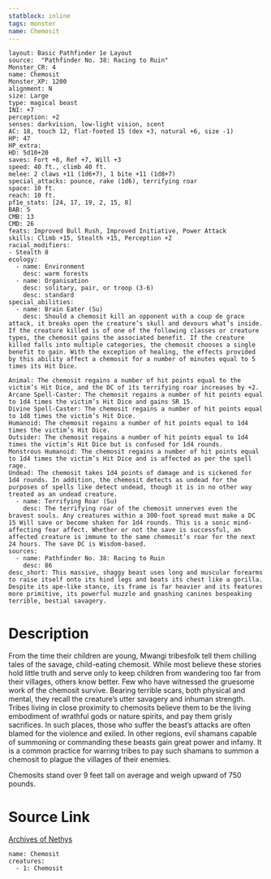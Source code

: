 ```yaml
---
statblock: inline
tags: monster
name: Chemosit
---
```

```statblock
layout: Basic Pathfinder 1e Layout
source:  "Pathfinder No. 38: Racing to Ruin"
Monster_CR: 4
name: Chemosit
Monster_XP: 1200
alignment: N
size: Large
type: magical beast
INI: +7
perception: +2
senses: darkvision, low-light vision, scent
AC: 18, touch 12, flat-footed 15 (dex +3, natural +6, size -1)
HP: 47
HP_extra: 
HD: 5d10+20
saves: Fort +8, Ref +7, Will +3
speed: 40 ft., climb 40 ft.
melee: 2 claws +11 (1d6+7), 1 bite +11 (1d8+7)
special_attacks: pounce, rake (1d6), terrifying roar
space: 10 ft.
reach: 10 ft.
pf1e_stats: [24, 17, 19, 2, 15, 8]
BAB: 5
CMB: 13
CMD: 26
feats: Improved Bull Rush, Improved Initiative, Power Attack
skills: Climb +15, Stealth +15, Perception +2
racial_modifiers:
- Stealth 8
ecology:
  - name: Environment
    desc: warm forests
  - name: Organisation
    desc: solitary, pair, or troop (3-6)
    desc: standard
special_abilities:
  - name: Brain Eater (Su)
    desc: Should a chemosit kill an opponent with a coup de grace attack, it breaks open the creature’s skull and devours what’s inside. If the creature killed is of one of the following classes or creature types, the chemosit gains the associated benefit. If the creature killed falls into multiple categories, the chemosit chooses a single benefit to gain. With the exception of healing, the effects provided by this ability affect a chemosit for a number of minutes equal to 5 times its Hit Dice.

Animal: The chemosit regains a number of hit points equal to the victim’s Hit Dice, and the DC of its terrifying roar increases by +2.
Arcane Spell-Caster: The chemosit regains a number of hit points equal to 1d4 times the victim’s Hit Dice and gains SR 15.
Divine Spell-Caster: The chemosit regains a number of hit points equal to 1d8 times the victim’s Hit Dice.
Humanoid: The chemosit regains a number of hit points equal to 1d4 times the victim’s Hit Dice.
Outsider: The chemosit regains a number of hit points equal to 1d4 times the victim’s Hit Dice but is confused for 1d4 rounds.
Monstrous Humanoid: The chemosit regains a number of hit points equal to 1d4 times the victim’s Hit Dice and is affected as per the spell rage.
Undead: The chemosit takes 1d4 points of damage and is sickened for 1d4 rounds. In addition, the chemosit detects as undead for the purposes of spells like detect undead, though it is in no other way treated as an undead creature.
  - name: Terrifying Roar (Su)
    desc: The terrifying roar of the chemosit unnerves even the bravest souls. Any creatures within a 300-foot spread must make a DC 15 Will save or become shaken for 1d4 rounds. This is a sonic mind-affecting fear affect. Whether or not the save is successful, an affected creature is immune to the same chemosit’s roar for the next 24 hours. The save DC is Wisdom-based.
sources:
  - name: Pathfinder No. 38: Racing to Ruin
    desc: 86
desc_short: This massive, shaggy beast uses long and muscular forearms to raise itself onto its hind legs and beats its chest like a gorilla. Despite its ape-like stance, its frame is far heavier and its features more primitive, its powerful muzzle and gnashing canines bespeaking terrible, bestial savagery.
```
# Description
From the time their children are young, Mwangi tribesfolk tell them chilling tales of the savage, child-eating chemosit. While most believe these stories hold little truth and serve only to keep children from wandering too far from their villages, others know better. Few who have witnessed the gruesome work of the chemosit survive. Bearing terrible scars, both physical and mental, they recall the creature’s utter savagery and inhuman strength. Tribes living in close proximity to chemosits believe them to be the living embodiment of wrathful gods or nature spirits, and pay them grisly sacrifices. In such places, those who suffer the beast’s attacks are often blamed for the violence and exiled. In other regions, evil shamans capable of summoning or commanding these beasts gain great power and infamy. It is a common practice for warring tribes to pay such shamans to summon a chemosit to plague the villages of their enemies.

Chemosits stand over 9 feet tall on average and weigh upward of 750 pounds.
# Source Link
[Archives of Nethys](https://aonprd.com/MonsterDisplay.aspx?ItemName=Chemosit)
```encounter-table
name: Chemosit
creatures:
  - 1: Chemosit
```
